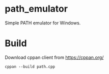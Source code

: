 # path_emulator

Simple PATH emulator for Windows.

# Build

Download cppan client from https://cppan.org/

```
cppan --build path.cpp
```
